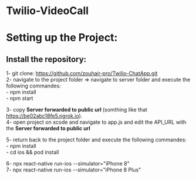 # Twilio-VideoCall

# Setting up the Project:

## Install the repository:
  1- git clone: https://github.com/zouhair-pro/Twilio-ChatApp.git <br />
  2- navigate to the project folder => navigate to server folder and execute the following commandes:<br />
      - npm install <br />
      - npm start <br />
  
  3- copy <b> Server forwarded to public url </b> (somthing like that https://be02abc18fe5.ngrok.io). <br />
  4- open project on xcode and navigate to app.js and edit the API_URL with the <b> Server forwarded to public url </b> <br />
  
  5- return back to the project folder and execute the following commandes: <br />
      -  npm install <br />
      -  cd ios && pod install <br />

  6- npx react-native run-ios --simulator="iPhone 8" <br />
  7- npx react-native run-ios --simulator="iPhone 8 Plus" <br />
  
  




